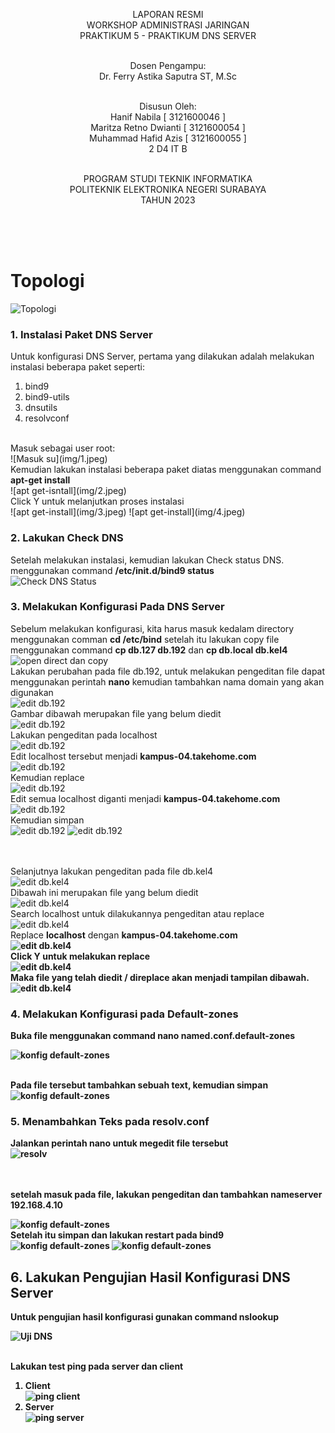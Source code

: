 <p align=center>
LAPORAN RESMI <br>
WORKSHOP ADMINISTRASI JARINGAN </br>
PRAKTIKUM 5 - PRAKTIKUM DNS SERVER<br><br>

<p align=center>
Dosen Pengampu:<br>
Dr. Ferry Astika Saputra ST, M.Sc<br><br>

<p align=center>
Disusun Oleh:<br>
Hanif Nabila [ 3121600046 ]<br>
Maritza Retno Dwianti [ 3121600054 ]<br>
Muhammad Hafid Azis [ 3121600055 ]<br>
2 D4 IT B<br><br>

<p align=center>
PROGRAM STUDI TEKNIK INFORMATIKA<br>
POLITEKNIK ELEKTRONIKA NEGERI SURABAYA<br>
TAHUN 2023
</p>
<br><br><br>

# Topologi
![Topologi](img/Topologi.jpg)

### 1. Instalasi Paket DNS Server
Untuk konfigurasi DNS Server, pertama yang dilakukan adalah melakukan instalasi beberapa paket seperti:<br>
1. bind9
2. bind9-utils
3. dnsutils
4. resolvconf
<br>
Masuk sebagai user root:<br>
![Masuk su](img/1.jpeg)
<br>Kemudian lakukan instalasi beberapa paket diatas menggunakan command <b> apt-get install</b><br>
![apt get-isntall](img/2.jpeg)
<br>Click Y untuk melanjutkan proses instalasi<br>
![apt get-install](img/3.jpeg)
![apt get-install](img/4.jpeg)

### 2. Lakukan Check DNS 
Setelah melakukan instalasi, kemudian lakukan Check status DNS. menggunakan command <b>/etc/init.d/bind9 status</b><br>
![Check DNS Status](img/5.jpeg)

### 3. Melakukan Konfigurasi Pada DNS Server
Sebelum melakukan konfigurasi, kita harus masuk kedalam directory menggunakan comman <b>cd /etc/bind</b> setelah itu lakukan copy file menggunakan command <b>cp db.127 db.192</b> dan <b>cp db.local db.kel4</b><br>
![open direct dan copy](img/6.jpeg)
<br>Lakukan perubahan pada file db.192, untuk melakukan pengeditan file dapat menggunakan perintah <b>nano</b> kemudian tambahkan nama domain yang akan digunakan<br>
![edit db.192](img/7.jpeg)
<br>Gambar dibawah merupakan file yang belum diedit<br>
![edit db.192](img/8.jpeg)
<br>Lakukan pengeditan pada localhost<br>
![edit db.192](img/9.jpeg)
<br>Edit localhost tersebut menjadi <b>kampus-04.takehome.com</b><br>
![edit db.192](img/10.jpeg)
<br>Kemudian replace<br>
![edit db.192](img/11.jpeg)
<br>Edit semua localhost diganti menjadi <b>kampus-04.takehome.com</b><br>
![edit db.192](img/12.jpeg)
<br>Kemudian simpan<br>
![edit db.192](img/13.jpeg)
![edit db.192](img/14.jpeg)

<br><br>Selanjutnya lakukan pengeditan pada file db.kel4<br>
![edit db.kel4](img/15.jpeg)
<br>Dibawah ini merupakan file yang belum diedit<br>
![edit db.kel4](img/16.jpeg)
<br>Search localhost untuk dilakukannya pengeditan atau replace<br>
![edit db.kel4](img/17.jpeg)
<br>Replace <b>localhost</b> dengan <b>kampus-04.takehome.com<br>
![edit db.kel4](img/18.jpeg)
<br>Click Y untuk melakukan replace<br>
![edit db.kel4](img/19.jpeg)
<br>Maka file yang telah diedit / direplace akan menjadi tampilan dibawah.<br>
![edit db.kel4](img/20.jpeg)

### 4. Melakukan Konfigurasi pada Default-zones

Buka file menggunakan command <b>nano named.conf.default-zones</b><br>

![konfig default-zones](img/21.jpeg)

<br>Pada file tersebut tambahkan sebuah text, kemudian simpan<br>
![konfig default-zones](img/22.jpeg)

### 5. Menambahkan Teks pada resolv.conf
Jalankan perintah nano untuk megedit file tersebut<br>
![resolv](img/23.jpeg)

<br><br>setelah masuk pada file, lakukan pengeditan dan tambahkan <b>nameserver 192.168.4.10</b><br>

![konfig default-zones](img/24.jpeg)
<br>Setelah itu simpan dan lakukan restart pada bind9<br>
![konfig default-zones](img/25.jpeg)
![konfig default-zones](img/26.jpeg)

## 6. Lakukan Pengujian Hasil Konfigurasi DNS Server

Untuk pengujian hasil konfigurasi gunakan command nslookup<br>

![Uji DNS](img/27.jpeg)

<br>Lakukan test ping pada server dan client<br>
1. Client<br>
![ping client](img/28.jpeg)
2. Server<br>
![ping server](img/29.jpeg)
